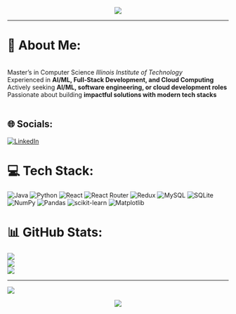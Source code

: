 <!-- Banner Image -->
<p align="center">
  <img src="https://capsule-render.vercel.app/api?type=waving&color=0:61DAFB,100:0078D4&height=200&section=header&text=Hi%20I'm%20Sharan!&fontSize=40&fontColor=ffffff&animation=fadeIn" />
</p>

---

# 💫 About Me:
<br>Master’s in Computer Science *Illinois Institute of Technology*  <br>Experienced in **AI/ML, Full‑Stack Development, and Cloud Computing**  <br>Actively seeking **AI/ML, software engineering, or cloud development roles**  <br>Passionate about building **impactful solutions with modern tech stacks**<br><br>


## 🌐 Socials:
[![LinkedIn](https://img.shields.io/badge/LinkedIn-%230077B5.svg?logo=linkedin&logoColor=white)](https://linkedin.com/in/sharan-r-p-shenoy)

# 💻 Tech Stack:
![Java](https://img.shields.io/badge/java-%23ED8B00.svg?style=for-the-badge&logo=openjdk&logoColor=white) ![Python](https://img.shields.io/badge/python-3670A0?style=for-the-badge&logo=python&logoColor=ffdd54) ![React](https://img.shields.io/badge/react-%2320232a.svg?style=for-the-badge&logo=react&logoColor=%2361DAFB) ![React Router](https://img.shields.io/badge/React_Router-CA4245?style=for-the-badge&logo=react-router&logoColor=white) ![Redux](https://img.shields.io/badge/redux-%23593d88.svg?style=for-the-badge&logo=redux&logoColor=white) ![MySQL](https://img.shields.io/badge/mysql-4479A1.svg?style=for-the-badge&logo=mysql&logoColor=white) ![SQLite](https://img.shields.io/badge/sqlite-%2307405e.svg?style=for-the-badge&logo=sqlite&logoColor=white) ![NumPy](https://img.shields.io/badge/numpy-%23013243.svg?style=for-the-badge&logo=numpy&logoColor=white) ![Pandas](https://img.shields.io/badge/pandas-%23150458.svg?style=for-the-badge&logo=pandas&logoColor=white) ![scikit-learn](https://img.shields.io/badge/scikit--learn-%23F7931E.svg?style=for-the-badge&logo=scikit-learn&logoColor=white) ![Matplotlib](https://img.shields.io/badge/Matplotlib-%23ffffff.svg?style=for-the-badge&logo=Matplotlib&logoColor=black)
# 📊 GitHub Stats:
![](https://github-readme-stats.vercel.app/api?username=SharanShenoy&theme=dark&hide_border=false&include_all_commits=true&count_private=false)<br/>
![](https://nirzak-streak-stats.vercel.app/?user=SharanShenoy&theme=dark&hide_border=false)<br/>
![](https://github-readme-stats.vercel.app/api/top-langs/?username=SharanShenoy&theme=dark&hide_border=false&include_all_commits=true&count_private=false&layout=compact)

---
[![](https://visitcount.itsvg.in/api?id=SharanShenoy&icon=0&color=0)](https://visitcount.itsvg.in)

<!-- Footer Wave -->
<p align="center">
  <img src="https://capsule-render.vercel.app/api?type=waving&color=0:0078D4,100:61DAFB&height=100&section=footer" />
</p>
